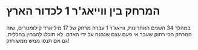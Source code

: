 # המרחק בין ווייאג'ר 1 לכדור הארץ

במהלך 34 השנים האחרונות, ווייאג'ר 1 עברה מרחק של 17 מיליארד קילומטרים, שזה המרחק
הכי רחוק שעבר אי פעם עצם שנבנה על ידי האדם. לא תוכלו להבחין בחללית, גם אם תנסו
ממש ממש חזק!
